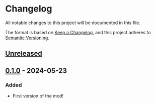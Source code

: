 # Changelog

All notable changes to this project will be documented in this file.

The format is based on [Keep a Changelog](https://keepachangelog.com/en/1.1.0/),
and this project adheres to [Semantic Versioning](https://semver.org/spec/v2.0.0.html).

## [Unreleased]

## [0.1.0] - 2024-05-23

### Added

- First version of the mod!

[unreleased]: https://github.com/erumi321/Hades2TolkCompatability/compare/0.1.0...HEAD
[0.1.0]: https://github.com/erumi321/Hades2TolkCompatability/compare/908cb84847b083f158c21f72478be02ff37a6548...0.1.0
